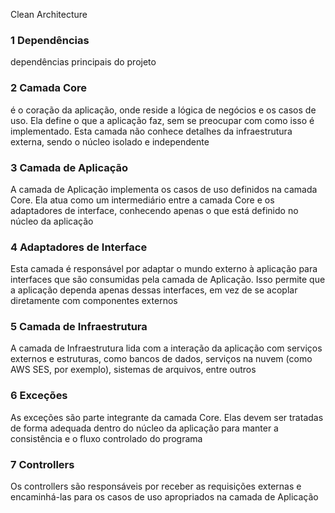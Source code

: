 Clean Architecture

### 1 Dependências
dependências principais do projeto


### 2 Camada Core
é o coração da aplicação, onde reside a lógica de negócios e os casos de uso. Ela define o que a aplicação faz, sem se preocupar com como isso é implementado. Esta camada não conhece detalhes da infraestrutura externa, sendo o núcleo isolado e independente


### 3 Camada de Aplicação
A camada de Aplicação implementa os casos de uso definidos na camada Core. Ela atua como um intermediário entre a camada Core e os adaptadores de interface, conhecendo apenas o que está definido no núcleo da aplicação


### 4 Adaptadores de Interface
Esta camada é responsável por adaptar o mundo externo à aplicação para interfaces que são consumidas pela camada de Aplicação. Isso permite que a aplicação dependa apenas dessas interfaces, em vez de se acoplar diretamente com componentes externos


### 5 Camada de Infraestrutura
A camada de Infraestrutura lida com a interação da aplicação com serviços externos e estruturas, como bancos de dados, serviços na nuvem (como AWS SES, por exemplo), sistemas de arquivos, entre outros


### 6 Exceções
As exceções são parte integrante da camada Core. Elas devem ser tratadas de forma adequada dentro do núcleo da aplicação para manter a consistência e o fluxo controlado do programa


### 7 Controllers
Os controllers são responsáveis por receber as requisições externas e encaminhá-las para os casos de uso apropriados na camada de Aplicação
